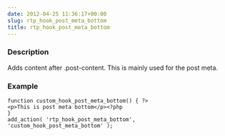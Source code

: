```yaml
---
date: 2012-04-25 11:36:17+00:00
slug: rtp_hook_post_meta_bottom
title: rtp_hook_post_meta_bottom
---
```


### Description


Adds content after .post-content. This is mainly used for the post meta.


### Example



    
    function custom_hook_post_meta_bottom() { ?>
    <p>This is post meta bottom</p><?php
    }
    add_action( 'rtp_hook_post_meta_bottom', 'custom_hook_post_meta_bottom' );
